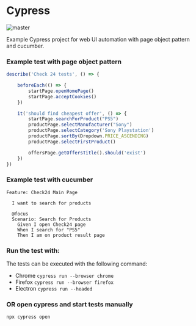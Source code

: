 # Cypress
![master](https://github.com/Jose-Luis-Nunez/cypress-examples/actions/workflows/run_tests.yml/badge.svg?branch=master)


Example Cypress project for web UI automation with page object pattern and cucumber.


### Example test with page object pattern

```js
describe('Check 24 tests', () => {

    beforeEach(() => {
        startPage.openHomePage()
        startPage.acceptCookies()
    })

    it('should find cheapest offer', () => {
        startPage.searchForProduct("PS5")
        productPage.selectManufacturer("Sony")
        productPage.selectCategory('Sony Playstation')
        productPage.sortBy(Dropdown.PRICE_ASCENDING)
        productPage.selectFirstProduct()

        offersPage.getOffersTitle().should('exist')
    })
})
```

### Example test with cucumber
```gherkin
Feature: Check24 Main Page

  I want to search for products

  @focus
  Scenario: Search for Products
    Given I open Check24 page
    When I search for "PS5"
    Then I am on product result page
```

### Run the test with:

The tests can be executed with the following command:

* Chrome `cypress run --browser chrome`
* Firefox `cypress run --browser firefox`
* Electron `cypress run --headed`

### OR open cypress and start tests manually
`npx cypress open`
